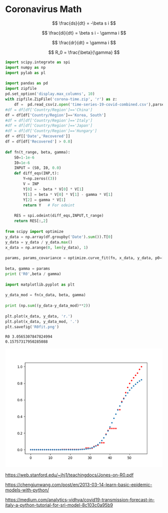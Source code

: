 # Coronavirus Math

$$
\frac{ds}{dt} = -\beta s i
$$

$$
\frac{di}{dt} = \beta s i - \gamma i
$$

$$
\frac{dr}{dt} = \gamma i
$$

$$
R_0 = \frac{\beta}{\gamma}
$$


```python
import scipy.integrate as spi
import numpy as np
import pylab as pl

import pandas as pd
import zipfile
pd.set_option('display.max_columns', 10)
with zipfile.ZipFile('corona-time.zip', 'r') as z:
    df =  pd.read_csv(z.open('time-series-19-covid-combined.csv'),parse_dates=['Date'])
#df = df[df['Country/Region']=='China']
df = df[df['Country/Region']=='Korea, South']
#df = df[df['Country/Region']=='Italy']
#df = df[df['Country/Region']=='Japan']
#df = df[df['Country/Region']=='Hungary']
df = df[['Date','Recovered']]
df = df[df['Recovered'] > 0.0]

def fn(t_range, beta, gamma):
    S0=1-1e-6
    I0=1e-6
    INPUT = (S0, I0, 0.0)
    def diff_eqs(INP,t):
        Y=np.zeros((3))
        V = INP
        Y[0] = - beta * V[0] * V[1]
        Y[1] = beta * V[0] * V[1] - gamma * V[1]
        Y[2] = gamma * V[1]
        return Y   # For odeint

    RES = spi.odeint(diff_eqs,INPUT,t_range)
    return RES[:,2]

from scipy import optimize
y_data = np.array(df.groupby('Date').sum()).T[0]
y_data = y_data / y_data.max()
x_data = np.arange(0, len(y_data), 1)

params, params_covariance = optimize.curve_fit(fn, x_data, y_data, p0=[2.0, 2.0], bounds=((0,0),(3,2.0)))

beta, gamma = params
print ('R0',beta / gamma)

import matplotlib.pyplot as plt

y_data_mod = fn(x_data, beta, gamma)

print (np.sum((y_data-y_data_mod)**2))

plt.plot(x_data, y_data, 'r.')
plt.plot(x_data, y_data_mod, '.')
plt.savefig('R0fit.png')
```

```text
R0 3.0565307847824994
0.15757317950285088
```

![](R0fit.png)


https://web.stanford.edu/~jhj1/teachingdocs/Jones-on-R0.pdf

https://chengjunwang.com/post/en/2013-03-14-learn-basic-epidemic-models-with-python/

https://medium.com/analytics-vidhya/covid19-transmission-forecast-in-italy-a-python-tutorial-for-sri-model-8c103c0a95b9


